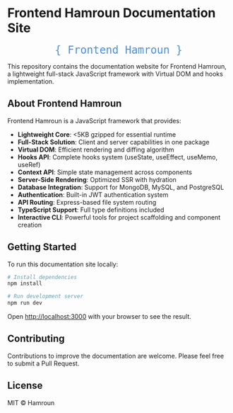 # Frontend Hamroun Documentation Site

<p align="center">
  <code style="font-size: 24px; color: #4A90E2; background-color: transparent">{ Frontend Hamroun }</code>
</p>




This repository contains the documentation website for Frontend Hamroun, a lightweight full-stack JavaScript framework with Virtual DOM and hooks implementation.

## About Frontend Hamroun

Frontend Hamroun is a JavaScript framework that provides:

- **Lightweight Core**: <5KB gzipped for essential runtime
- **Full-Stack Solution**: Client and server capabilities in one package
- **Virtual DOM**: Efficient rendering and diffing algorithm
- **Hooks API**: Complete hooks system (useState, useEffect, useMemo, useRef)
- **Context API**: Simple state management across components
- **Server-Side Rendering**: Optimized SSR with hydration
- **Database Integration**: Support for MongoDB, MySQL, and PostgreSQL
- **Authentication**: Built-in JWT authentication system
- **API Routing**: Express-based file system routing
- **TypeScript Support**: Full type definitions included
- **Interactive CLI**: Powerful tools for project scaffolding and component creation

## Getting Started

To run this documentation site locally:

```bash
# Install dependencies
npm install

# Run development server
npm run dev
```

Open [http://localhost:3000](http://localhost:3000) with your browser to see the result.

## Contributing

Contributions to improve the documentation are welcome. Please feel free to submit a Pull Request.

## License

MIT © Hamroun
